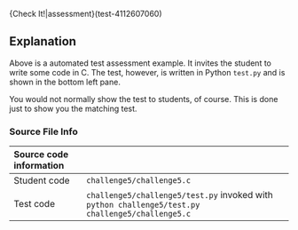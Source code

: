 {Check It!|assessment}(test-4112607060)

## Explanation
Above is a automated test assessment example. It invites the student to write some code in C. The test, however, is written in Python `test.py` and is shown in the bottom left pane.

You would not normally show the test to students, of course. This is done just to show you the matching test.

### Source File Info

| Source code information|  |
| :------ | :----------- |
| Student code | `challenge5/challenge5.c` |
| Test code | `challenge5/challenge5/test.py` invoked with `python challenge5/test.py challenge5/challenge5.c` |


